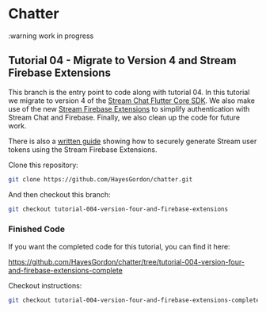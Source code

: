 # Chatter

:warning work in progress

## Tutorial 04 - Migrate to Version 4 and Stream Firebase Extensions

This branch is the entry point to code along with tutorial 04. In this tutorial we migrate to version 4 of the [Stream Chat Flutter Core SDK](https://pub.dev/packages/stream_chat_flutter_core). We also make use of the new [Stream Firebase Extensions](https://getstream.io/blog/stream-firebase-extensions/) to simplify authentication with Stream Chat and Firebase. Finally, we also clean up the code for future work.

There is also a [written guide](https://getstream.io/chat/docs/sdk/flutter/guides/token_generation_with_firebase/) showing how to securely generate Stream user tokens using the Stream Firebase Extensions.

Clone this repository:

```bash
git clone https://github.com/HayesGordon/chatter.git
```

And then checkout this branch:

```bash
git checkout tutorial-004-version-four-and-firebase-extensions
```

### Finished Code

If you want the completed code for this tutorial, you can find it here:

https://github.com/HayesGordon/chatter/tree/tutorial-004-version-four-and-firebase-extensions-complete

Checkout instructions:

```bash
git checkout tutorial-004-version-four-and-firebase-extensions-complete
```
